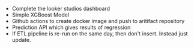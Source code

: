 - Complete the looker studios dashboard 
- Simple XGBoost Model
- Github actions to create docker image and push to aritifact repository
- Prediction API which gives results of regression  
- If ETL pipeline is re-run on the same day, then don't insert. Instead just update.
